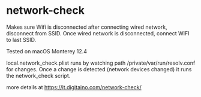 # network-check
Makes sure Wifi is disconnected after connecting wired network, disconnect from SSID. Once wired network is disconnected, connect WIFI to last SSID.

Tested on macOS Monterey 12.4

local.network_check.plist runs by watching path /private/var/run/resolv.conf for changes. Once a change is detected (network devices changed) it runs the network_check script. 

more details at https://it.digitaino.com/network-check/
